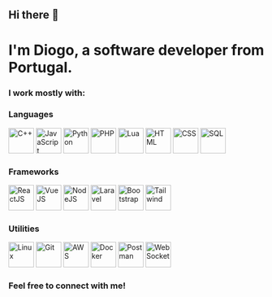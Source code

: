 ## Hi there 👋

<h1>I'm Diogo, a software developer from Portugal.</h1>

<h3>I work mostly with:</h3>

<h3> Languages </h3>
<p>
<img src="https://cdn-icons-png.flaticon.com/512/6132/6132222.png" alt="C++" width="50px" height="50px">
<img src="https://upload.wikimedia.org/wikipedia/commons/thumb/6/6a/JavaScript-logo.png/800px-JavaScript-logo.png" alt="JavaScript" width="50px" height="50px">
<img src="https://img.icons8.com/color/512/python.png" alt="Python" width="50px" height="50px">
<img src="https://upload.wikimedia.org/wikipedia/commons/thumb/2/27/PHP-logo.svg/1200px-PHP-logo.svg.png" alt="PHP" width="50px" height="50px">
<img src="https://static-00.iconduck.com/assets.00/lua-icon-512x512-z4bseq76.png" alt="Lua" width="50px" height="50px">
<img src="https://cdn-icons-png.flaticon.com/512/919/919827.png" alt="HTML" width="50px" height="50px">
<img src="https://upload.wikimedia.org/wikipedia/commons/thumb/6/62/CSS3_logo.svg/1024px-CSS3_logo.svg.png" alt="CSS" width="50px" height="50px">
<img src="https://cdn-icons-png.flaticon.com/512/4299/4299956.png" alt="SQL" width="50px" height="50px">
</p>
<h3>Frameworks</h3>
<p>

<img src="https://upload.wikimedia.org/wikipedia/commons/thumb/4/47/React.svg/1200px-React.svg.png" alt="ReactJS" width="50px" height="50px">
<img src="https://www.svgrepo.com/show/354528/vue.svg" alt="VueJS" width="50px" height="50px">
<img src="https://upload.wikimedia.org/wikipedia/commons/thumb/d/d9/Node.js_logo.svg/600px-Node.js_logo.svg.png" alt="NodeJS" width="50px" height="50px">
<img src="https://static-00.iconduck.com/assets.00/laravel-icon-1990x2048-xawylrh0.png" alt="Laravel" width="50px" height="50px">
<img src="https://getbootstrap.com/docs/5.0/assets/brand/bootstrap-logo-shadow.png" alt="Bootstrap" width="50px" height="50px">
<img src="https://static-00.iconduck.com/assets.00/tailwind-css-icon-1024x615-fdeis5r1.png" alt="Tailwind" width="50px" height="50px">
</p>
<h3>Utilities</h3>
<p>

<img src="https://cdn-icons-png.flaticon.com/512/6124/6124995.png" alt="Linux" width="50px" height="50px">
<img src="https://upload.wikimedia.org/wikipedia/commons/thumb/3/3f/Git_icon.svg/2048px-Git_icon.svg.png" alt="Git" width="50px" height="50px">
<img src="https://uxwing.com/wp-content/themes/uxwing/download/brands-and-social-media/aws-icon.png" alt="AWS" width="50px" height="50px">
<img src="https://banner2.cleanpng.com/20180802/ipp/c26b0dc2951a5195ae50c46f6be2544e.webp" alt="Docker" width="50px" height="50px">
<img src="https://www.svgrepo.com/show/354201/postman.svg" alt="Postman" width="50px" height="50px">
<img src="https://www.svgrepo.com/show/443547/brand-websocket.svg" alt="WebSocket" width="50px" height="50px">
</p>
<h3>Feel free to connect with me!</h3>




